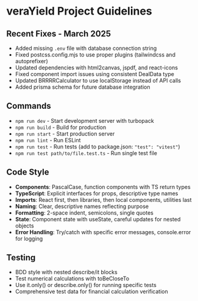 # veraYield Project Guidelines

## Recent Fixes - March 2025
- Added missing `.env` file with database connection string
- Fixed postcss.config.mjs to use proper plugins (tailwindcss and autoprefixer)
- Updated dependencies with html2canvas, jspdf, and react-icons
- Fixed component import issues using consistent DealData type
- Updated BRRRRCalculator to use localStorage instead of API calls
- Added prisma schema for future database integration

## Commands
- `npm run dev` - Start development server with turbopack
- `npm run build` - Build for production
- `npm run start` - Start production server
- `npm run lint` - Run ESLint
- `npm run test` - Run tests (add to package.json: `"test": "vitest"`)
- `npm run test path/to/file.test.ts` - Run single test file

## Code Style
- **Components**: PascalCase, function components with TS return types
- **TypeScript**: Explicit interfaces for props, descriptive type names
- **Imports**: React first, then libraries, then local components, utilities last
- **Naming**: Clear, descriptive names reflecting purpose
- **Formatting**: 2-space indent, semicolons, single quotes
- **State**: Component state with useState, careful updates for nested objects
- **Error Handling**: Try/catch with specific error messages, console.error for logging

## Testing
- BDD style with nested describe/it blocks
- Test numerical calculations with toBeCloseTo
- Use it.only() or describe.only() for running specific tests
- Comprehensive test data for financial calculation verification